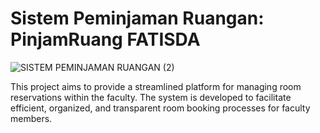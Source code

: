 # Sistem Peminjaman Ruangan: PinjamRuang FATISDA

![SISTEM PEMINJAMAN RUANGAN (2)](https://github.com/nabilland/pinjam-ruang/assets/87643077/a2279bdd-2b74-4650-9afa-c4f6fa229af7)

This project aims to provide a streamlined platform for managing room reservations within the faculty. The system is developed to facilitate efficient, organized, and transparent room booking processes for faculty members.

